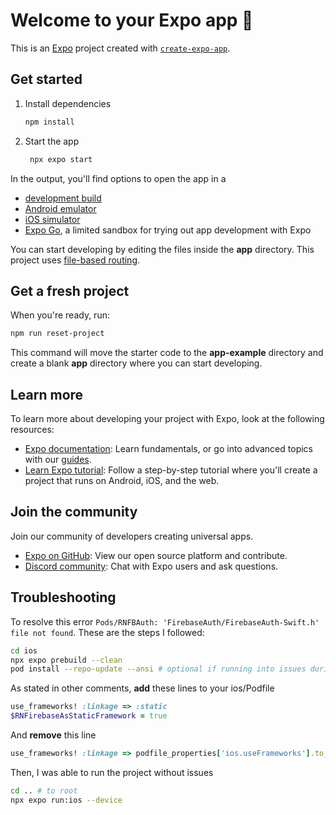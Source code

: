 # Welcome to your Expo app 👋

This is an [Expo](https://expo.dev) project created with [`create-expo-app`](https://www.npmjs.com/package/create-expo-app).

## Get started

1. Install dependencies

   ```bash
   npm install
   ```

2. Start the app

   ```bash
    npx expo start
   ```

In the output, you'll find options to open the app in a

- [development build](https://docs.expo.dev/develop/development-builds/introduction/)
- [Android emulator](https://docs.expo.dev/workflow/android-studio-emulator/)
- [iOS simulator](https://docs.expo.dev/workflow/ios-simulator/)
- [Expo Go](https://expo.dev/go), a limited sandbox for trying out app development with Expo

You can start developing by editing the files inside the **app** directory. This project uses [file-based routing](https://docs.expo.dev/router/introduction).

## Get a fresh project

When you're ready, run:

```bash
npm run reset-project
```

This command will move the starter code to the **app-example** directory and create a blank **app** directory where you can start developing.

## Learn more

To learn more about developing your project with Expo, look at the following resources:

- [Expo documentation](https://docs.expo.dev/): Learn fundamentals, or go into advanced topics with our [guides](https://docs.expo.dev/guides).
- [Learn Expo tutorial](https://docs.expo.dev/tutorial/introduction/): Follow a step-by-step tutorial where you'll create a project that runs on Android, iOS, and the web.

## Join the community

Join our community of developers creating universal apps.

- [Expo on GitHub](https://github.com/expo/expo): View our open source platform and contribute.
- [Discord community](https://chat.expo.dev): Chat with Expo users and ask questions.

## Troubleshooting
To resolve this error `Pods/RNFBAuth: 'FirebaseAuth/FirebaseAuth-Swift.h' file not found`. These are the steps I followed:
```sh
cd ios
npx expo prebuild --clean
pod install --repo-update --ansi # optional if running into issues during the previous step
```

As stated in other comments, **add** these lines to your ios/Podfile
```ruby
use_frameworks! :linkage => :static
$RNFirebaseAsStaticFramework = true
```

And **remove** this line
```ruby
use_frameworks! :linkage => podfile_properties['ios.useFrameworks'].to_sym if podfile_properties['ios.useFrameworks']
```
Then, I was able to run the project without issues

```sh
cd .. # to root
npx expo run:ios --device   
```

